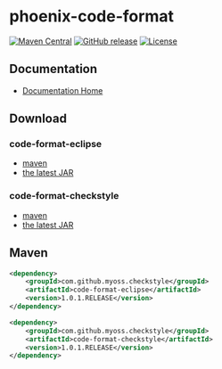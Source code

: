 # phoenix-code-format

[![Maven Central](https://maven-badges.herokuapp.com/maven-central/com.github.myoss.checkstyle/code-format-parent/badge.svg)](https://maven-badges.herokuapp.com/maven-central/com.github.myoss.checkstyle/code-format-parent/)
[![GitHub release](https://img.shields.io/github/release/myoss-cloud/phoenix-code-format.svg)](https://github.com/myoss-cloud/phoenix-code-format/releases)
[![License](https://img.shields.io/badge/license-Apache%202-4EB1BA.svg)](https://www.apache.org/licenses/LICENSE-2.0.html)

## Documentation

- [Documentation Home](https://github.com/myoss-cloud/phoenix-code-format/wiki)

## Download

### code-format-eclipse

- [maven][1]
- [the latest JAR][2]  

[1]: http://repo1.maven.org/maven2/com/github/myoss/checkstyle/code-format-eclipse/  
[2]: https://search.maven.org/remote_content?g=com.github.myoss.checkstyle&a=code-format-eclipse&v=LATEST

### code-format-checkstyle

- [maven][3]
- [the latest JAR][4]  

[3]: http://repo1.maven.org/maven2/com/github/myoss/checkstyle/code-format-checkstyle/  
[4]: https://search.maven.org/remote_content?g=com.github.myoss.checkstyle&a=code-format-checkstyle&v=LATEST

## Maven

```xml
<dependency>
    <groupId>com.github.myoss.checkstyle</groupId>
    <artifactId>code-format-eclipse</artifactId>
    <version>1.0.1.RELEASE</version>
</dependency>
```

```xml
<dependency>
    <groupId>com.github.myoss.checkstyle</groupId>
    <artifactId>code-format-checkstyle</artifactId>
    <version>1.0.1.RELEASE</version>
</dependency>
```
